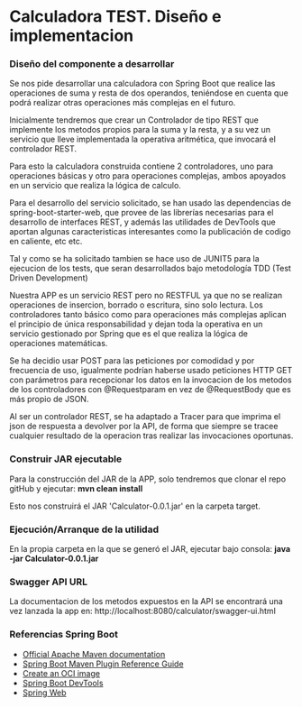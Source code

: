 # Calculadora TEST. Diseño e implementacion

### Diseño del componente a desarrollar
Se nos pide desarrollar una calculadora con Spring Boot que realice las operaciones de suma y resta de dos operandos, teniéndose en cuenta que podrá realizar otras operaciones más complejas en el futuro.

Inicialmente tendremos que crear un Controlador de tipo REST que implemente los metodos propios para la suma y la resta, y a su vez un servicio que lleve implementada la operativa aritmética, que invocará el controlador REST.

Para esto la calculadora construida contiene 2 controladores, uno para operaciones básicas y otro para operaciones complejas, ambos apoyados en un servicio que realiza la lógica de calculo.

Para el desarrollo del servicio solicitado, se han usado las dependencias de spring-boot-starter-web, que provee de las librerías necesarias para el desarrollo de interfaces REST, y además las utilidades de DevTools que aportan algunas caracteristicas interesantes como la publicación de codigo en caliente, etc etc.

Tal y como se ha solicitado tambien se hace uso de JUNIT5 para la ejecucion de los tests, que seran desarrollados bajo metodología TDD (Test Driven Development)

Nuestra APP es un servicio REST pero no RESTFUL ya que no se realizan operaciones de insercion, borrado o escritura, sino solo lectura.
Los controladores tanto básico como para operaciones más complejas aplican el principio de única responsabilidad y dejan toda la operativa en un servicio gestionado por Spring que es el que realiza la lógica de operaciones matemáticas.

Se ha decidio usar POST para las peticiones por comodidad y por frecuencia de uso, igualmente podrían haberse usado peticiones HTTP GET con parámetros para recepcionar los datos en la invocacion de los metodos de los controladores con @Requestparam en vez de @RequestBody que es más propio de JSON.

Al ser un controlador REST, se ha adaptado a Tracer para que imprima el json de respuesta a devolver por la API, de forma que siempre se tracee cualquier resultado de la operacion tras realizar las invocaciones oportunas.

### Construir JAR ejecutable
Para la construcción del JAR de la APP, solo tendremos que clonar el repo gitHub y ejecutar: 
**mvn clean install**

Esto nos construirá el JAR 'Calculator-0.0.1.jar' en la carpeta target.

### Ejecución/Arranque de la utilidad
En la propia carpeta en la que se generó el JAR, ejecutar bajo consola: 
**java -jar Calculator-0.0.1.jar**

### Swagger API URL
La documentacion de los metodos expuestos en la API se encontrará una vez lanzada la app en: http://localhost:8080/calculator/swagger-ui.html


### Referencias Spring Boot
* [Official Apache Maven documentation](https://maven.apache.org/guides/index.html)
* [Spring Boot Maven Plugin Reference Guide](https://docs.spring.io/spring-boot/docs/2.4.5/maven-plugin/reference/html/)
* [Create an OCI image](https://docs.spring.io/spring-boot/docs/2.4.5/maven-plugin/reference/html/#build-image)
* [Spring Boot DevTools](https://docs.spring.io/spring-boot/docs/2.4.5/reference/htmlsingle/#using-boot-devtools)
* [Spring Web](https://docs.spring.io/spring-boot/docs/2.4.5/reference/htmlsingle/#boot-features-developing-web-applications)


